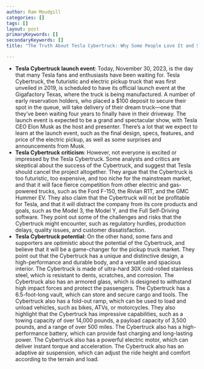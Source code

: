 ```yaml
---
author: Ram Moudgill
categories: []
tags: []
layout: post
primaryKeywords: []
secondaryKeywords: []
title: "The Truth About Tesla Cybertruck: Why Some People Love It and Some People Hate It"

---
```

- **Tesla Cybertruck launch event**: Today, November 30, 2023, is the day that many Tesla fans and enthusiasts have been waiting for. Tesla Cybertruck, the futuristic and electric pickup truck that was first unveiled in 2019, is scheduled to have its official launch event at the Gigafactory Texas, where the truck is being manufactured. A number of early reservation holders, who placed a $100 deposit to secure their spot in the queue, will take delivery of their dream truck—one that they’ve been waiting four years to finally have in their driveway. The launch event is expected to be a grand and spectacular show, with Tesla CEO Elon Musk as the host and presenter. There’s a lot that we expect to learn at the launch event, such as the final design, specs, features, and price of the electric pickup, as well as some surprises and announcements from Musk.
- **Tesla Cybertruck criticism**: However, not everyone is excited or impressed by the Tesla Cybertruck. Some analysts and critics are skeptical about the success of the Cybertruck, and suggest that Tesla should cancel the project altogether. They argue that the Cybertruck is too futuristic, too expensive, and too niche for the mainstream market, and that it will face fierce competition from other electric and gas-powered trucks, such as the Ford F-150, the Rivian R1T, and the GMC Hummer EV. They also claim that the Cybertruck will not be profitable for Tesla, and that it will distract the company from its core products and goals, such as the Model 3, the Model Y, and the Full Self-Driving software. They point out some of the challenges and risks that the Cybertruck might encounter, such as regulatory hurdles, production delays, quality issues, and customer dissatisfaction.
- **Tesla Cybertruck potential**: On the other hand, some fans and supporters are optimistic about the potential of the Cybertruck, and believe that it will be a game-changer for the pickup truck market. They point out that the Cybertruck has a unique and distinctive design, a high-performance and durable body, and a versatile and spacious interior. The Cybertruck is made of ultra-hard 30X cold-rolled stainless steel, which is resistant to dents, scratches, and corrosion. The Cybertruck also has an armored glass, which is designed to withstand high impact forces and protect the passengers. The Cybertruck has a 6.5-foot-long vault, which can store and secure cargo and tools. The Cybertruck also has a fold-out ramp, which can be used to load and unload vehicles, such as bikes, ATVs, or motorcycles. They also highlight that the Cybertruck has impressive capabilities, such as a towing capacity of over 14,000 pounds, a payload capacity of 3,500 pounds, and a range of over 500 miles. The Cybertruck also has a high-performance battery, which can provide fast charging and long-lasting power. The Cybertruck also has a powerful electric motor, which can deliver instant torque and acceleration. The Cybertruck also has an adaptive air suspension, which can adjust the ride height and comfort according to the terrain and load.
